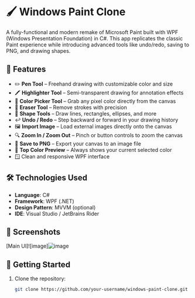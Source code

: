 # 🖌️ Windows Paint Clone

A fully-functional and modern remake of Microsoft Paint built with WPF (Windows Presentation Foundation) in C#. This app replicates the classic Paint experience while introducing advanced tools like undo/redo, saving to PNG, and drawing shapes.

## 🚀 Features

- ✏️ **Pen Tool** – Freehand drawing with customizable color and size
- 🖍️ **Highlighter Tool** – Semi-transparent drawing for annotation effects
- 🎯 **Color Picker Tool** – Grab any pixel color directly from the canvas
- 🧼 **Eraser Tool** – Remove strokes with precision
- 📐 **Shape Tools** – Draw lines, rectangles, ellipses, and more
- ↩️ **Undo / Redo** – Step backward or forward in your drawing history
- 🖼️ **Import Image** – Load external images directly onto the canvas
- 🔍 **Zoom In / Zoom Out** – Pinch or button controls to zoom the canvas
- 💾 **Save to PNG** – Export your canvas to an image file
- 🎨 **Top Color Preview** – Always shows your current selected color
- 🪟 Clean and responsive WPF interface

## 🛠️ Technologies Used

- **Language**: C#
- **Framework**: WPF (.NET)
- **Design Pattern**: MVVM (optional)
- **IDE**: Visual Studio / JetBrains Rider

## 📸 Screenshots

<!-- Add screenshots here -->
[Main UI]![image]![image](https://github.com/user-attachments/assets/cca6e532-c7b3-403f-b98b-79a9853453d2)

## 🔧 Getting Started

1. Clone the repository:
   ```bash
   git clone https://github.com/your-username/windows-paint-clone.git
